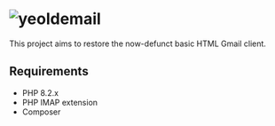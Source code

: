 # ![yeoldemail](https://github.com/ljcool2006/YeOldeMail/assets/51834343/eb04c462-535e-4a4c-983d-15e97051d68c)
This project aims to restore the now-defunct basic HTML Gmail client.
## Requirements
* PHP 8.2.x
* PHP IMAP extension
* Composer